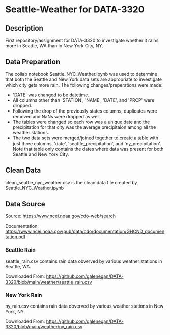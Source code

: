 # Seattle-Weather for DATA-3320
## Description
First repository/assignment for DATA-3320 to investigate whether it rains more in Seattle, WA than in New York City, NY.

## Data Preparation
The collab notebook Seattle_NYC_Weather.ipynb was used to determine that both the Seattle and New York data sets are appropriate to investigate which city gets more rain. The following changes/preperations were made:
*   'DATE' was changed to be datetime.
*   All columns other than 'STATION', 'NAME', 'DATE', and 'PRCP' were dropped.
*   Following the drop of the previously states columns, duplicates were removed and NaNs were dropped as well.
*   The tables were changed so each row was a unique date and the precipitation for that city was the average precipitaion among all the weather stations.
*   The two data sets were merged/joined together to create a table with just three columns, 'date', 'seattle_precipitation', and 'ny_precipitation'. Note that table only contains the dates where data was present for both Seattle and New York City.

## Clean Data
clean_seattle_nyc_weather.csv is the clean data file created by Seattle_NYC_Weather.ipynb

## Data Source
Source: https://www.ncei.noaa.gov/cdo-web/search

Documentation: https://www.ncei.noaa.gov/pub/data/cdo/documentation/GHCND_documentation.pdf

### Seattle Rain
seattle_rain.csv contains rain data obverved by various weather stations in Seattle, WA.

Downloaded From: https://github.com/galenegan/DATA-3320/blob/main/weather/seattle_rain.csv

### New York Rain
ny_rain.csv contains rain data obverved by various weather stations in New York, NY.

Downloaded From: https://github.com/galenegan/DATA-3320/blob/main/weather/ny_rain.csv
